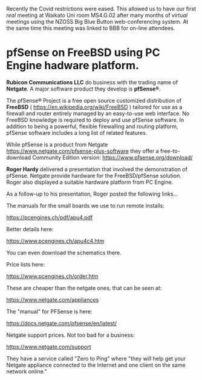 Recently the Covid restrictions were eased. This allowed us to have our first *real* meeting at Waikato Uni room MS4.G.02 
after many months of *virtual* meetings using the NZOSS Big Blue Button web-conferencing system. 
At the same time this meeting was linked to BBB for on-line attendees.

# pfSense on FreeBSD using PC Engine hadware platform.

**Rubicon Communications LLC** do business with the trading name of **Netgate**. A major software product they develop is **pfSense®**.

The pfSense® Project is a free open source customized distribution of **FreeBSD** ( https://en.wikipedia.org/wiki/FreeBSD ) 
tailored for use as a firewall and router entirely managed by an easy-to-use web interface. No FreeBSD knowledge is 
required to deploy and use pfSense software. In addition to being a powerful, flexible firewalling and routing platform, 
pfSense software includes a long list of related features. 

While pfSense is a product from Netgate https://www.netgate.com/pfsense-plus-software they offer a free-to-download 
Community Edition version: https://www.pfsense.org/download/


**Roger Hardy** delivered a presentation that involved the demonstration of pfSense. Netgate provide hardware for the 
FreeBSD/pfSense solution. Roger also displayed a suitable hardware platform from PC Engine.

As a follow-up to his presentation, Roger posted the following links...

The manuals for the small boards we use to run remote installs:

https://pcengines.ch/pdf/apu4.pdf

Better details here:

https://www.pcengines.ch/apu4c4.htm

You can even download the schematics there.

Price lists here:

https://www.pcengines.ch/order.htm

These are cheaper than the netgate ones, that can be seen at:

https://www.netgate.com/appliances

The "manual" for PFSense is here:

https://docs.netgate.com/pfsense/en/latest/

Netgate support prices. Not too bad for a business:

https://www.netgate.com/support

They have a service called "Zero to Ping" where "they will help get your Netgate appliance connected to the Internet 
and one client on the same network online."


